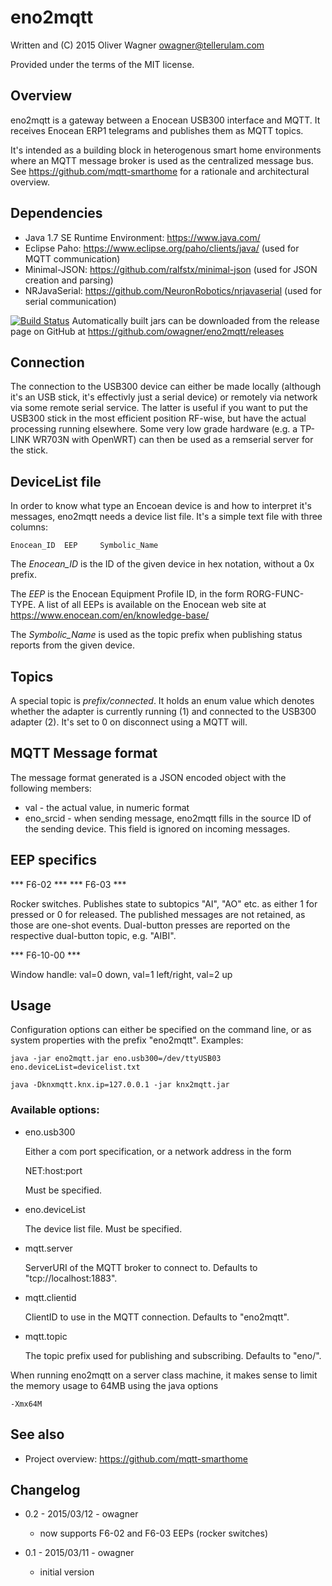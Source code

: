 eno2mqtt
========

  Written and (C) 2015 Oliver Wagner <owagner@tellerulam.com> 
  
  Provided under the terms of the MIT license.


Overview
--------
eno2mqtt is a gateway between a Enocean USB300 interface and MQTT. It receives Enocean ERP1 telegrams and 
publishes them as MQTT topics.

It's intended as a building block in heterogenous smart home environments where an MQTT message broker is 
used as the centralized message bus. See https://github.com/mqtt-smarthome for a rationale and architectural 
overview.


Dependencies
------------
* Java 1.7 SE Runtime Environment: https://www.java.com/
* Eclipse Paho: https://www.eclipse.org/paho/clients/java/ (used for MQTT communication)
* Minimal-JSON: https://github.com/ralfstx/minimal-json (used for JSON creation and parsing)
* NRJavaSerial: https://github.com/NeuronRobotics/nrjavaserial (used for serial communication)

[![Build Status](https://travis-ci.org/owagner/eno2mqtt.svg)](https://travis-ci.org/owagner/eno2mqtt) Automatically built jars can be downloaded from the release page on GitHub at https://github.com/owagner/eno2mqtt/releases


Connection
----------
The connection to the USB300 device can either be made locally (although it's an USB stick, it's effectivly
just a serial device) or remotely via network via some remote serial service. The latter is useful if you want to
put the USB300 stick in the most efficient position RF-wise, but have the actual processing running elsewhere. 
Some very low grade hardware (e.g. a TP-LINK WR703N with OpenWRT) can then be used as a remserial server for the
stick.


DeviceList file
---------------
In order to know what type an Encoean device is and how to interpret it's messages, eno2mqtt needs a device list
file. It's a simple text file with three columns:

	Enocean_ID	EEP		Symbolic_Name

The *Enocean_ID* is the ID of the given device in hex notation, without a 0x prefix.

The *EEP* is the Enocean Equipment Profile ID, in the form RORG-FUNC-TYPE. A list of all EEPs is available on the Enocean web site
at https://www.enocean.com/en/knowledge-base/

The *Symbolic_Name* is used as the topic prefix when publishing status reports from the given device.


Topics
------
A special topic is *prefix/connected*. It holds an enum value which denotes whether the adapter is
currently running (1) and connected to the USB300 adapter (2). It's set to 0 on disconnect using a MQTT will.


MQTT Message format
--------------------
The message format generated is a JSON encoded object with the following members:

* val - the actual value, in numeric format
* eno_srcid - when sending message, eno2mqtt fills in the source ID of the sending device. 
  This field is ignored on incoming messages.


EEP specifics
-------------

*** F6-02 ***
*** F6-03 ***

Rocker switches. Publishes state to subtopics "AI", "AO" etc. as either 1 for pressed
or 0 for released. The published messages are not retained, as those are one-shot
events. Dual-button presses are reported on the respective dual-button topic, e.g. "AIBI".

*** F6-10-00 ***

Window handle: val=0 down, val=1 left/right, val=2 up


Usage
-----
Configuration options can either be specified on the command line, or as system properties with the prefix "eno2mqtt".
Examples:

    java -jar eno2mqtt.jar eno.usb300=/dev/ttyUSB03 eno.deviceList=devicelist.txt
    
    java -Dknxmqtt.knx.ip=127.0.0.1 -jar knx2mqtt.jar
    
### Available options:    

- eno.usb300
  
  Either a com port specification, or a network address in the form
  
  NET:host:port
  
  Must be specified.
  
- eno.deviceList

  The device list file. Must be specified.
  
- mqtt.server

  ServerURI of the MQTT broker to connect to. Defaults to "tcp://localhost:1883".
  
- mqtt.clientid

  ClientID to use in the MQTT connection. Defaults to "eno2mqtt".
  
- mqtt.topic

  The topic prefix used for publishing and subscribing. Defaults to "eno/".

When running eno2mqtt on a server class machine, it makes sense to limit the memory usage
to 64MB using the java options

    -Xmx64M
    

See also
--------
- Project overview: https://github.com/mqtt-smarthome
  
  
Changelog
---------
* 0.2 - 2015/03/12 - owagner
  - now supports F6-02 and F6-03 EEPs (rocker switches)

* 0.1 - 2015/03/11 - owagner
  - initial version
 
